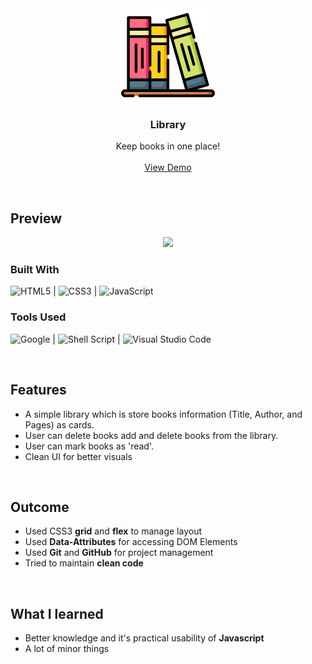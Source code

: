 <!-- PROJECT LOGO -->
<div align="center">
    <img src="./assets/bookshelf.png" alt="Logo" width="150">

<h3 align="center">Library</h3>

  <p align="center">
    Keep books in one place!
    <br />
    <br />
    <a href="https://bchowy.github.io/library/">View Demo</a>
  </p>
</div>

<br>

<!-- ABOUT THE PROJECT -->

## Preview

<div align="center">
 <img src="https://github.com/BChowy/library/assets/75831792/0067d2c5-129d-478f-8a29-2682106076bf">
</div>

### Built With

![HTML5](https://img.shields.io/badge/html5-%23E34F26.svg?style=for-the-badge&logo=html5&logoColor=white) | ![CSS3](https://img.shields.io/badge/css3-%231572B6.svg?style=for-the-badge&logo=css3&logoColor=white) | ![JavaScript](https://img.shields.io/badge/javascript-%23323330.svg?style=for-the-badge&logo=javascript&logoColor=%23F7DF1E)

### Tools Used

![Google](https://img.shields.io/badge/google-4285F4?style=for-the-badge&logo=google&logoColor=white) | ![Shell Script](https://img.shields.io/badge/Terminal-%23121011.svg?style=for-the-badge&logo=gnu-bash&logoColor=white) | ![Visual Studio Code](https://img.shields.io/badge/Visual%20Studio%20Code-0078d7.svg?style=for-the-badge&logo=visual-studio-code&logoColor=white)

<br>

## Features

- A simple library which is store books information (Title, Author, and Pages) as cards.
- User can delete books add and delete books from the library. 
- User can mark books as 'read'.
- Clean UI for better visuals

<br>

## Outcome

- Used CSS3 **grid** and **flex** to manage layout
- Used **Data-Attributes** for accessing DOM Elements
- Used **Git** and **GitHub** for project management
- Tried to maintain **clean code**

<br>

## What I learned

- Better knowledge and it's practical usability of **Javascript**
- A lot of minor things

<br>

</div>
